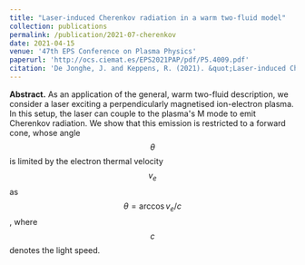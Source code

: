 ```yaml
---
title: "Laser-induced Cherenkov radiation in a warm two-fluid model"
collection: publications
permalink: /publication/2021-07-cherenkov
date: 2021-04-15
venue: '47th EPS Conference on Plasma Physics'
paperurl: 'http://ocs.ciemat.es/EPS2021PAP/pdf/P5.4009.pdf'
citation: 'De Jonghe, J. and Keppens, R. (2021). &quot;Laser-induced Cherenkov radiation in a warm two-fluid model&quot; in <i>47th EPS Conference on Plasma Physics</i>. P5.4009.'
---
```


__Abstract.__ As an application of the general, warm two-fluid description, we consider a laser exciting a perpendicularly magnetised ion-electron plasma. In this setup, the laser can couple to the plasma's M mode to emit Cherenkov radiation. We show that this emission is restricted to a forward cone, whose angle $$\theta$$ is limited by the electron thermal velocity $$v_e$$ as $$\theta = \arccos v_e/c$$, where $$c$$ denotes the light speed.